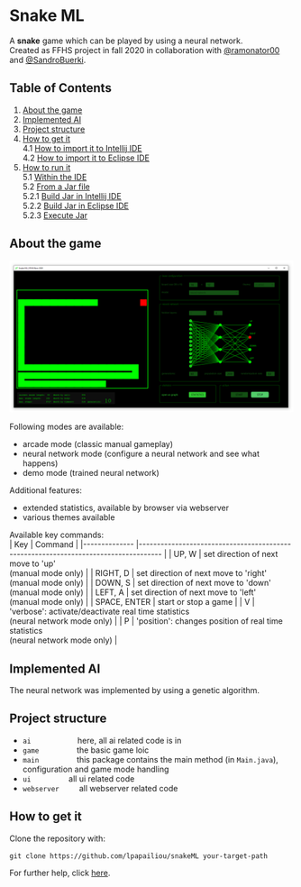 # Snake ML

A __snake__ game which can be played by using a neural network.   
Created as FFHS project in fall 2020 in collaboration with [@ramonator00](https://github.com/ramonator00) and [@SandroBuerki](https://github.com/SandroBuerki).
  
## Table of Contents
1. [About the game](#about-the-game)  
2. [Implemented AI](#implemented-ai)  
3. [Project structure](#project-structure)  
4. [How to get it](#how-to-get-it)  
	4.1 [How to import it to Intellij IDE](#how-to-import-it-to-intellij-ide)   
	4.2 [How to import it to Eclipse IDE](#how-to-import-it-to-eclipse-ide)   
5. [How to run it](#how-to-run-it)  
	5.1 [Within the IDE](#within-the-ide)  
	5.2 [From a Jar file](#from-a-jar-file)  
		5.2.1 [Build Jar in Intellij IDE](#build-jar-in-intellij-ide)    
		5.2.2 [Build Jar in Eclipse IDE](#build-jar-in-eclipse-ide)  
		5.2.3 [Execute Jar](#execute-jar)  
  
## About the game
![screenshot of snake](https://raw.githubusercontent.com/lpapailiou/SnakeML/master/src/main/resources/img/screenshot_application.png)
  
Following modes are available:  
- arcade mode (classic manual gameplay)
- neural network mode (configure a neural network and see what happens)
- demo mode (trained neural network)
  
Additional features:  
- extended statistics, available by browser via webserver
- various themes available
  
Available key commands:  
| Key          	| Command                                                                            	|
|--------------	|------------------------------------------------------------------------------------	|
| UP, W        	| set direction of next move to 'up'<br>(manual mode only)                           	|
| RIGHT, D     	| set direction of next move to 'right'<br>(manual mode only)                        	|
| DOWN, S      	| set direction of next move to 'down'<br>(manual mode only)                         	|
| LEFT, A      	| set direction of next move to 'left'<br>(manual mode only)                         	|
| SPACE, ENTER 	| start or stop a game                                                               	|
| V            	| 'verbose': activate/deactivate real time statistics<br>(neural network mode only)  	|
| P            	| 'position': changes position of real time statistics<br>(neural network mode only) 	|  
  
## Implemented AI  
The neural network was implemented by using a genetic algorithm.  

## Project structure
  
* ``ai``                     here, all ai related code is in  
* ``game``                 the basic game loic  
* ``main``                 this package contains the main method (in ``Main.java``), configuration and game mode handling    
* ``ui``                            all ui related code  
* ``webserver``         all webserver related code  
  
## How to get it
  
Clone the repository with:

    git clone https://github.com/lpapailiou/snakeML your-target-path

For further help, click [here](https://gist.github.com/lpapailiou/d4d63338ccb1413363970ac571aa71c9).
  
